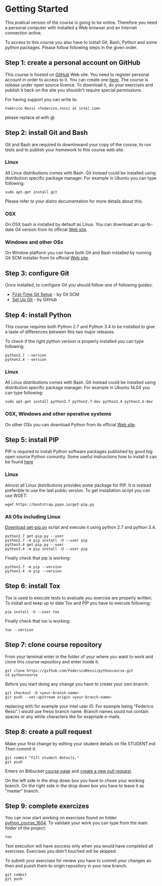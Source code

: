 # Getting Started

This pratical version of the course is going to be online. Therefore you need
a personal computer with installed a Web browser and an Internet connection
active.

To access to this course you also have to install Git, Bash, Python and
some python packages. Please follow following steps in the given order.

## Step 1: create a personal account on GitHub

This course is hosted on [GitHub](https://github.com) Web site.
You need to register personal account in order to access to it. You can create
one [here](https://github.com/join?source=header-home).
The course is release under open source licence. To download it, do your
exercises and publish it back on the site you shouldn't require special
permissions.

For having support you can write to:

```
Federico Ressi <federico.ressi at intel.com>
```

please replace _at_ with @

## Step 2: install Git and Bash

Git and Bash are required to downlowand your copy of the course, to run
tests and to publish your homework to this course web site.

### Linux

All Linux distributions comes with Bash. Git instead could be installed using
distribution specific package manager. For example in Ubuntu you can type
following:

```
sudo apt-get install git
```

Please refer to your distro documentation for more details about this.

### OSX

On OSX bash is installed by default as Linux. You can download an up-to-date
Git version from its official [Web site](https://git-scm.com/downloads).

### Windows and other OSs

On Window platform you can have both Git and Bash installed by running Git
SCM installer from its official [Web site](https://git-scm.com/downloads).

## Step 3: configure Git

Once installed, to configure Git you should follow one of following guides:
- [First-Time Git Setup](https://git-scm.com/book/en/v2/Getting-Started-First-Time-Git-Setup) - by Git SCM
- [Set Up Git](https://help.github.com/articles/set-up-git/) - by GitHub


## Step 4: install Python

This course requires both Python 2.7 and Python 3.4 to be installed to give a
taste of differences between this two major releases.

To check if the right python version is properly installed you can type
following:

```
python2.7 --version
python3.4 --version
```

### Linux

All Linux distributions comes with Bash. Git instead could be installed using
distribution specific package manager. For example in Ubuntu 14.04 you can type
following:

```
sudo apt-get install python2.7 python2.7-dev python3.4 python3.4-dev
```

### OSX, Windows and other operative systems

On other OSs you can download Python from its official
[Web site](https://www.python.org/downloads/).

## Step 5: install PIP

PIP is required to install Python software packages published by good big
open source Python comunity. Some useful instructions how to install it can be
found [here](https://pip.pypa.io/en/stable/installing/)

### Linux

Almost all Linux distributions provides some package for PIP. It is instead
preferible to use the last public version. To get installation script you
can use WGET:

```
wget https://bootstrap.pypa.io/get-pip.py
```

### All OSs including Linux

[Download get-pip.py](https://bootstrap.pypa.io/get-pip.py) script and execute
it using python 2.7 and python 3.4.

```
python2.7 get-pip.py --user
python2.7 -m pip install -U --user pip
python3.4 get-pip.py --user
python3.4 -m pip install -U --user pip
```

Finally check that pip is working:

```
python2.7 -m pip --version
python3.4 -m pip --version
```

## Step 6: install Tox

Tox is used to execute tests to evaluate you exercise are properly written.
To install and keep up to date Tox and PIP you have to execute following:

```
pip install -U --user tox
```

Finally check that tox is working:

```
tox --version
```

## Step 7: clone course repository

From your terminal enter in the folder of your where you want to work and clone
this course repository and enter inside it.

```
git clone https://github.com/FedericoRessi/pythoncourse.git
cd pythoncourse
```

Before you start doing any change you have to create your own branch:
```
git checkout -b <your-branch-name>
git push --set-upstream origin <your-branch-name>
```
replacing <your-branch-name> with for example your Intel user ID. For example
being "Federico Ressi" I would use fressi branch name. Branch names sould not
contain spaces or any white characters like for exapmple e-mails.

## Step 8: create a pull request

Make your first change by editing your student details on file STUDENT.md
Then commit it:

```
git commit "Fill student details."
git push
```

Enters on Bitbucket [course page](https://bitbucket.org/intelshannonpythoncourse/python-course-1604)
and [create a new pull request](https://bitbucket.org/intelshannonpythoncourse/python-course-1604/pull-requests/new).

On the left side in the drop down box you have to chose your working branch.
On the right side in the drop down box you have to leave it as "master" branch.

## Step 9: complete exercizes

You can now start working on exercises found on folder [python_course_1604](python_course_1604/).
To validate your work you can type from the main folder of the project:

```
tox
```

Test execution will have success only when you would have completed all exercises.
Exercises you didn't touched will be skipped.

To submit your exercises for review you have to commit your changes
an then and pussh them to origin repository in your new branch.

```
git commit
git push
```
